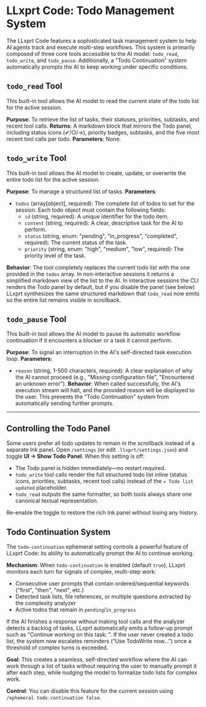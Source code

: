 # LLxprt Code: Todo Management System

The LLxprt Code features a sophisticated task management system to help AI agents track and execute multi-step workflows. This system is primarily composed of three core tools accessible to the AI model: `todo_read`, `todo_write`, and `todo_pause`. Additionally, a "Todo Continuation" system automatically prompts the AI to keep working under specific conditions.

## `todo_read` Tool

This built-in tool allows the AI model to read the current state of the todo list for the active session.

**Purpose**: To retrieve the list of tasks, their statuses, priorities, subtasks, and recent tool calls.
**Returns**: A markdown block that mirrors the Todo panel, including status icons (✔/○/→), priority badges, subtasks, and the five most recent tool calls per todo.
**Parameters**: None.

## `todo_write` Tool

This built-in tool allows the AI model to create, update, or overwrite the entire todo list for the active session.

**Purpose**: To manage a structured list of tasks.
**Parameters**:

- `todos` (array[object], required): The complete list of todos to set for the session. Each todo object must contain the following fields:
  - `id` (string, required): A unique identifier for the todo item.
  - `content` (string, required): A clear, descriptive task for the AI to perform.
  - `status` (string, enum: "pending", "in_progress", "completed", required): The current status of the task.
  - `priority` (string, enum: "high", "medium", "low", required): The priority level of the task.

**Behavior**:
The tool completely replaces the current todo list with the one provided in the `todos` array. In non-interactive sessions it returns a simplified markdown view of the list to the AI. In interactive sessions the CLI renders the Todo panel by default, but if you disable the panel (see below) LLxprt synthesizes the same structured markdown that `todo_read` now emits so the entire list remains visible in scrollback.

## `todo_pause` Tool

This built-in tool allows the AI model to pause its automatic workflow continuation if it encounters a blocker or a task it cannot perform.

**Purpose**: To signal an interruption in the AI's self-directed task execution loop.
**Parameters**:

- `reason` (string, 1-500 characters, required): A clear explanation of why the AI cannot proceed (e.g., "Missing configuration file", "Encountered an unknown error").
  **Behavior**:
  When called successfully, the AI's execution stream will halt, and the provided reason will be displayed to the user. This prevents the "Todo Continuation" system from automatically sending further prompts.

---

## Controlling the Todo Panel

Some users prefer all todo updates to remain in the scrollback instead of a separate Ink panel. Open `/settings` (or edit `.llxprt/settings.json`) and toggle **UI → Show Todo Panel**. When this setting is off:

- The Todo panel is hidden immediately—no restart required.
- `todo_write` tool calls render the full structured todo list inline (status icons, priorities, subtasks, recent tool calls) instead of the `✦ Todo list updated` placeholder.
- `todo_read` outputs the same formatter, so both tools always share one canonical textual representation.

Re-enable the toggle to restore the rich Ink panel without losing any history.

## Todo Continuation System

The `todo-continuation` ephemeral setting controls a powerful feature of LLxprt Code: its ability to automatically prompt the AI to continue working.

**Mechanism**: When `todo-continuation` is enabled (default `true`), LLxprt monitors each turn for signals of complex, multi-step work:

- Consecutive user prompts that contain ordered/sequential keywords ("first", "then", "next", etc.)
- Detected task lists, file references, or multiple questions extracted by the complexity analyzer
- Active todos that remain in `pending`/`in_progress`

If the AI finishes a response without making tool calls and the analyzer detects a backlog of tasks, LLxprt automatically emits a follow-up prompt such as "Continue working on this task: <todo content>". If the user never created a todo list, the system now escalates reminders (“Use TodoWrite now…”) once a threshold of complex turns is exceeded.

**Goal**: This creates a seamless, self-directed workflow where the AI can work through a list of tasks without requiring the user to manually prompt it after each step, while nudging the model to formalize todo lists for complex work.

**Control**: You can disable this feature for the current session using `/ephemeral todo-continuation false`.
